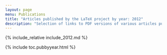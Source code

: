 ```yaml
---
layout: page
menu: Publications
title: "Articles published by the LaTeX project by year: 2012"
description: "Selection of links to PDF versions of various articles published by the LaTeX3 project and links to videos of their conference presentations."
---
```


{% include_relative include_2012.md %}

<div class="row">{% include toc.pubbyyear.html %}</div>
<div id="div_vgwpixel"></div>
